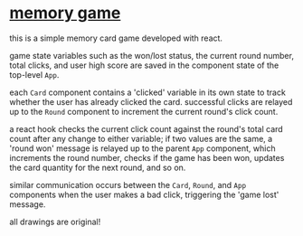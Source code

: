 # [memory game](https://seanstephenbrian.github.io/memory-game/)

this is a simple memory card game developed with react.

game state variables such as the won/lost status, the current round number, total clicks, and user high
score are saved in the component state of the top-level `App`.

each `Card` component contains a 'clicked' variable in its own state to track whether the user has 
already clicked the card. successful clicks are relayed up to the `Round` component to increment the 
current round's click count. 

a react hook checks the current click count against the round's total card count after any change to either variable; if two values are the same, a 'round won' message is relayed up to 
the parent `App` component, which increments the round number, checks if the game has been won, updates 
the card quantity for the next round, and so on.

similar communication occurs between the `Card`, `Round`, and `App` components when the user makes a 
bad click, triggering the 'game lost' message.

all drawings are original!